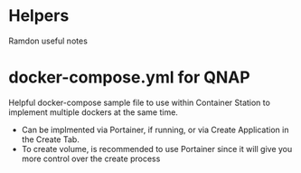 # Helpers
Ramdon useful notes

# docker-compose.yml for QNAP
Helpful docker-compose sample file to use within Container Station to implement multiple dockers at the same time.
- Can be implmented via Portainer, if running, or via Create Application in the Create Tab.
- To create volume, is recommended to use Portainer since it will give you more control over the create process
